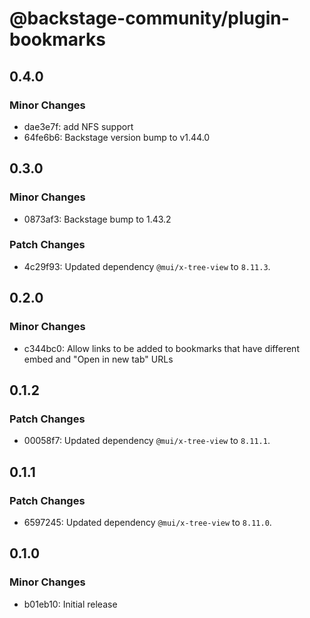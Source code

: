 # @backstage-community/plugin-bookmarks

## 0.4.0

### Minor Changes

- dae3e7f: add NFS support
- 64fe6b6: Backstage version bump to v1.44.0

## 0.3.0

### Minor Changes

- 0873af3: Backstage bump to 1.43.2

### Patch Changes

- 4c29f93: Updated dependency `@mui/x-tree-view` to `8.11.3`.

## 0.2.0

### Minor Changes

- c344bc0: Allow links to be added to bookmarks that have different embed and "Open in new tab" URLs

## 0.1.2

### Patch Changes

- 00058f7: Updated dependency `@mui/x-tree-view` to `8.11.1`.

## 0.1.1

### Patch Changes

- 6597245: Updated dependency `@mui/x-tree-view` to `8.11.0`.

## 0.1.0

### Minor Changes

- b01eb10: Initial release
